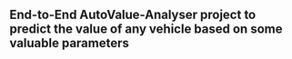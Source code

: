 ## End-to-End AutoValue-Analyser project to predict the value of any  vehicle based on some valuable parameters
